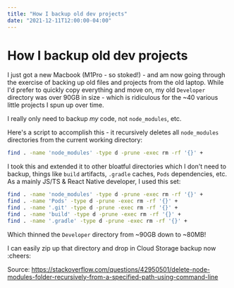 ```yaml
---
title: "How I backup old dev projects"
date: "2021-12-11T12:00:00-04:00"
---
```


# How I backup old dev projects

I just got a new Macbook (M1Pro - so stoked!) - and am now going through the exercise of backing up old files and projects from the old laptop. While I'd prefer to quickly copy everything and move on, my old `Developer` directory was over 90GB in size - which is ridiculous for the ~40 various little projects I spun up over time.

I really only need to backup _my_ code, not `node_modules`, etc.

Here's a script to accomplish this - it recursively deletes all `node_modules` directories from the current working directory:

```bash
find . -name 'node_modules' -type d -prune -exec rm -rf '{}' +
```

I took this and extended it to other bloatful directories which I don't need to backup, things like `build` artifacts, `.gradle` caches, `Pods` dependencies, etc. As a mainly JS/TS & React Native developer, I used this set:

```bash
find . -name 'node_modules' -type d -prune -exec rm -rf '{}' +
find . -name 'Pods' -type d -prune -exec rm -rf '{}' +
find . -name '.git' -type d -prune -exec rm -rf '{}' +
find . -name 'build' -type d -prune -exec rm -rf '{}' +
find . -name '.gradle' -type d -prune -exec rm -rf '{}' +
```

Which thinned the `Developer` directory from ~90GB down to ~80MB!

I can easily zip up that directory and drop in Cloud Storage backup now :cheers:

Source:
https://stackoverflow.com/questions/42950501/delete-node-modules-folder-recursively-from-a-specified-path-using-command-line
